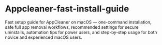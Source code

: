 # Appcleaner-fast-instaII-guide
Fast setup guide for AppCleaner on macOS — one-command installation, safe full app removal workflows, recommended settings for secure uninstalls, automation tips for power users, and step-by-step usage for both novice and experienced macOS users.
